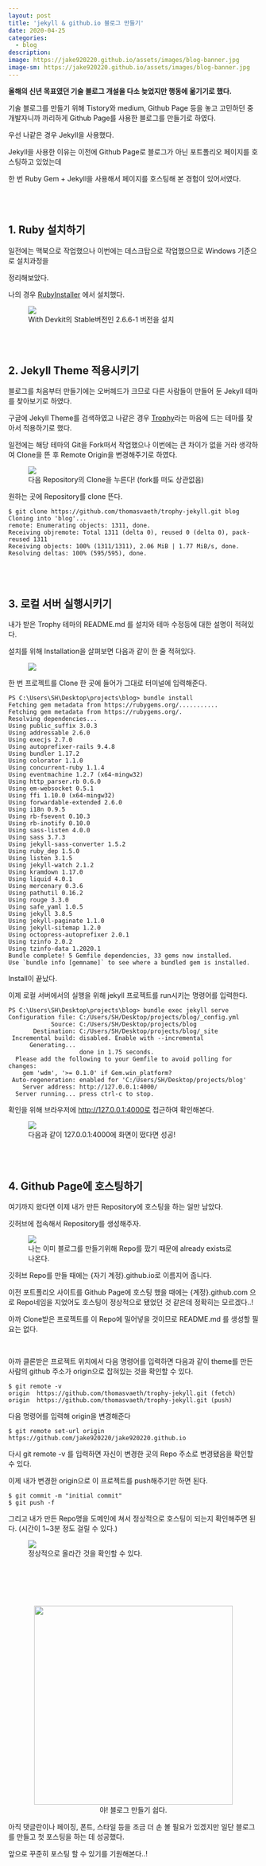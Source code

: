 ```yaml
---
layout: post
title: 'jekyll & github.io 블로그 만들기'
date: 2020-04-25
categories:
  - blog
description:
image: https://jake920220.github.io/assets/images/blog-banner.jpg
image-sm: https://jake920220.github.io/assets/images/blog-banner.jpg
---
```


<strong>올해의 신년 목표였던 기술 블로그 개설을 다소 늦었지만 행동에 옮기기로 했다.</strong>

기술 블로그를 만들기 위해 Tistory와 medium, Github Page 등을 놓고 고민하던 중
개발자니까 까리하게 Github Page를 사용한 블로그를 만들기로 하였다.

우선 나같은 경우 Jekyll을 사용했다.

Jekyll을 사용한 이유는 이전에 Github Page로 블로그가 아닌 포트폴리오 페이지를 호스팅하고 있었는데

한 번 Ruby Gem + Jekyll을 사용해서 페이지를 호스팅해 본 경험이 있어서였다.

<br/>

<br/>

<h2>
    1. Ruby 설치하기
</h2>

일전에는 맥북으로 작업했으나 이번에는 데스크탑으로 작업했으므로 Windows 기준으로 설치과정을

정리해보았다.

나의 경우 [RubyInstaller](https://rubyinstaller.org/downloads/) 에서 설치했다.

<figure>
    <img src="/assets/images/2020-04-25-jekyll/ruby-site.png" />
    <figcaption>With Devkit의 Stable버전인 2.6.6-1 버전을 설치</figcaption>
</figure>

<br/>

<br/>

<h2>
    2. Jekyll Theme 적용시키기
</h2>

블로그를 처음부터 만들기에는 오버헤드가 크므로 다른 사람들이 만들어 둔 Jekyll 테마를 찾아보기로 하였다.

구글에 Jekyll Theme를 검색하였고 나같은 경우 [Trophy](https://github.com/thomasvaeth/trophy-jekyll)라는 마음에 드는 테마를 찾아서 적용하기로 했다.

일전에는 해당 테마의 Git을 Fork떠서 작업했으나 이번에는 큰 차이가 없을 거라 생각하여 Clone을 뜬 후 Remote Origin을 변경해주기로 하였다.

<figure>
    <img src="/assets/images/2020-04-25-jekyll/2.png" />
    <figcaption>다음 Repository의 Clone을 누른다! (fork를 떠도 상관없음)</figcaption>
</figure>

원하는 곳에 Repository를 clone 뜬다.

```
$ git clone https://github.com/thomasvaeth/trophy-jekyll.git blog
Cloning into 'blog'...
remote: Enumerating objects: 1311, done.
Receiving objremote: Total 1311 (delta 0), reused 0 (delta 0), pack-reused 1311
Receiving objects: 100% (1311/1311), 2.06 MiB | 1.77 MiB/s, done.
Resolving deltas: 100% (595/595), done.
```

<br/>

<br/>

<h2>
    3. 로컬 서버 실행시키기
</h2>

내가 받은 Trophy 테마의 README.md 를 설치와 테마 수정등에 대한 설명이 적혀있다.

설치를 위해 Installation을 살펴보면 다음과 같이 한 줄 적혀있다.

<figure>
    <img src="/assets/images/2020-04-25-jekyll/3.png" />
</figure>

한 번 프로젝트를 Clone 한 곳에 들어가 그대로 터미널에 입력해준다.

```
PS C:\Users\SH\Desktop\projects\blog> bundle install
Fetching gem metadata from https://rubygems.org/...........
Fetching gem metadata from https://rubygems.org/.
Resolving dependencies...
Using public_suffix 3.0.3
Using addressable 2.6.0
Using execjs 2.7.0
Using autoprefixer-rails 9.4.8
Using bundler 1.17.2
Using colorator 1.1.0
Using concurrent-ruby 1.1.4
Using eventmachine 1.2.7 (x64-mingw32)
Using http_parser.rb 0.6.0
Using em-websocket 0.5.1
Using ffi 1.10.0 (x64-mingw32)
Using forwardable-extended 2.6.0
Using i18n 0.9.5
Using rb-fsevent 0.10.3
Using rb-inotify 0.10.0
Using sass-listen 4.0.0
Using sass 3.7.3
Using jekyll-sass-converter 1.5.2
Using ruby_dep 1.5.0
Using listen 3.1.5
Using jekyll-watch 2.1.2
Using kramdown 1.17.0
Using liquid 4.0.1
Using mercenary 0.3.6
Using pathutil 0.16.2
Using rouge 3.3.0
Using safe_yaml 1.0.5
Using jekyll 3.8.5
Using jekyll-paginate 1.1.0
Using jekyll-sitemap 1.2.0
Using octopress-autoprefixer 2.0.1
Using tzinfo 2.0.2
Using tzinfo-data 1.2020.1
Bundle complete! 5 Gemfile dependencies, 33 gems now installed.
Use `bundle info [gemname]` to see where a bundled gem is installed.
```

Install이 끝났다.

이제 로컬 서버에서의 실행을 위해 jekyll 프로젝트를 run시키는 명령어를 입력한다.

```
PS C:\Users\SH\Desktop\projects\blog> bundle exec jekyll serve
Configuration file: C:/Users/SH/Desktop/projects/blog/_config.yml
            Source: C:/Users/SH/Desktop/projects/blog
       Destination: C:/Users/SH/Desktop/projects/blog/_site
 Incremental build: disabled. Enable with --incremental
      Generating...
                    done in 1.75 seconds.
  Please add the following to your Gemfile to avoid polling for changes:
    gem 'wdm', '>= 0.1.0' if Gem.win_platform?
 Auto-regeneration: enabled for 'C:/Users/SH/Desktop/projects/blog'
    Server address: http://127.0.0.1:4000/
  Server running... press ctrl-c to stop.
```

확인을 위해 브라우저에 http://127.0.0.1:4000로 접근하여 확인해본다.

<figure>
    <img src="/assets/images/2020-04-25-jekyll/4.png" />
    <figcaption>다음과 같이 127.0.0.1:4000에 화면이 떴다면 성공!</figcaption>
</figure>

<br/>

<br/>

<h2>
    4. Github Page에 호스팅하기
</h2>

여기까지 왔다면 이제 내가 만든 Repository에 호스팅을 하는 일만 남았다.

깃허브에 접속해서 Repository를 생성해주자.

<figure>
    <img src="/assets/images/2020-04-25-jekyll/5.png" />
    <figcaption>나는 이미 블로그를 만들기위해 Repo를 팠기 때문에 already exists로 나온다.</figcaption>
</figure>

깃허브 Repo를 만들 때에는 {자기 계정}.github.io로 이름지어 줍니다.

이전 포트폴리오 사이트를 Github Page에 호스팅 했을 때에는 {계정}.github.com 으로 Repo네임을 지었어도 호스팅이 정상적으로 됐었던 것 같은데 정확히는 모르겠다..!

아까 Clone받은 프로젝트를 이 Repo에 밀어넣을 것이므로 README.md 를 생성할 필요는 없다.

<br/>

아까 클론받은 프로젝트 위치에서 다음 명령어를 입력하면 다음과 같이 theme를 만든 사람의 github 주소가 origin으로 잡혀있는 것을 확인할 수 있다.

```
$ git remote -v
origin  https://github.com/thomasvaeth/trophy-jekyll.git (fetch)
origin  https://github.com/thomasvaeth/trophy-jekyll.git (push)

```

다음 명령어를 입력해 origin을 변경해준다

```
$ git remote set-url origin https://github.com/jake920220/jake920220.github.io
```

다시 git remote -v 를 입력하면 자신이 변경한 곳의 Repo 주소로 변경됐음을 확인할 수 있다.

이제 내가 변경한 origin으로 이 프로젝트를 push해주기만 하면 된다.

```
$ git commit -m "initial commit"
$ git push -f
```

그리고 내가 만든 Repo명을 도메인에 쳐서 정상적으로 호스팅이 되는지 확인해주면 된다.
(시간이 1~3분 정도 걸릴 수 있다.)

<figure>
    <img src="/assets/images/2020-04-25-jekyll/6.png" />
    <figcaption>정상적으로 올라간 것을 확인할 수 있다.</figcaption>
</figure>

<br/>

<br/>

<br/>

<br/>

<center>
    <figure>
    <img src="/assets/images/2020-04-25-jekyll/7.jpg" style="width: 400px;" />
    <figcaption>야! 블로그 만들기 쉽다.</figcaption>
</figure>
</center>

아직 댓글란이나 페이징, 폰트, 스타일 등을 조금 더 손 볼 필요가 있겠지만 일단 블로그를 만들고 첫 포스팅을 하는 데 성공했다.

앞으로 꾸준히 포스팅 할 수 있기를 기원해본다..!
